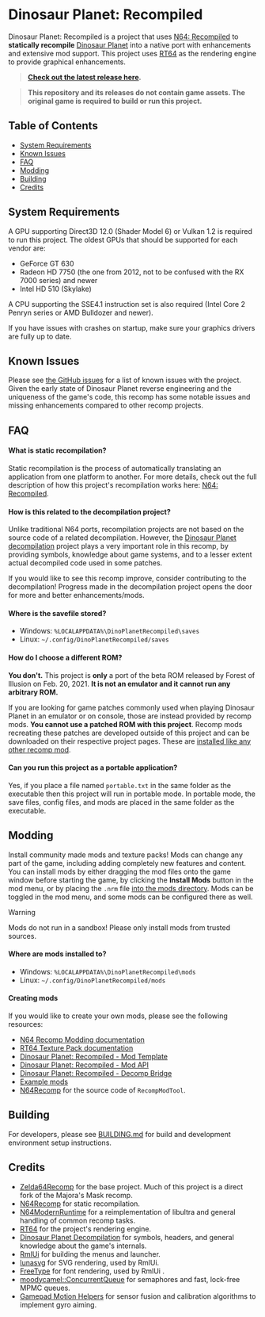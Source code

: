 # Dinosaur Planet: Recompiled
Dinosaur Planet: Recompiled is a project that uses [N64: Recompiled](https://github.com/N64Recomp/N64Recomp) to **statically recompile** [Dinosaur Planet](https://www.rarewiki.com/wiki/Dinosaur_Planet) into a native port with enhancements and extensive mod support. This project uses [RT64](https://github.com/rt64/rt64) as the rendering engine to provide graphical enhancements.

> **[Check out the latest release here](https://github.com/DinosaurPlanetRecomp/dino-recomp/releases).**

> **This repository and its releases do not contain game assets. The original game is required to build or run this project.**

## Table of Contents
* [System Requirements](#system-requirements)
* [Known Issues](#known-issues)
* [FAQ](#faq)
* [Modding](#modding)
* [Building](#building)
* [Credits](#credits)

## System Requirements
A GPU supporting Direct3D 12.0 (Shader Model 6) or Vulkan 1.2 is required to run this project. The oldest GPUs that should be supported for each vendor are:
* GeForce GT 630
* Radeon HD 7750 (the one from 2012, not to be confused with the RX 7000 series) and newer
* Intel HD 510 (Skylake)

A CPU supporting the SSE4.1 instruction set is also required (Intel Core 2 Penryn series or AMD Bulldozer and newer).

If you have issues with crashes on startup, make sure your graphics drivers are fully up to date. 

## Known Issues
Please see [the GitHub issues](https://github.com/DinosaurPlanetRecomp/dino-recomp/issues) for a list of known issues with the project. Given the early state of Dinosaur Planet reverse engineering and the uniqueness of the game's code, this recomp has some notable issues and missing enhancements compared to other recomp projects.

## FAQ

#### What is static recompilation?
Static recompilation is the process of automatically translating an application from one platform to another. For more details, check out the full description of how this project's recompilation works here: [N64: Recompiled](https://github.com/N64Recomp/N64Recomp).

#### How is this related to the decompilation project?
Unlike traditional N64 ports, recompilation projects are not based on the source code of a related decompilation. However, the [Dinosaur Planet decompilation](https://github.com/zestydevy/dinosaur-planet) project plays a very important role in this recomp, by providing symbols, knowledge about game systems, and to a lesser extent actual decompiled code used in some patches.

If you would like to see this recomp improve, consider contributing to the decompilation! Progress made in the decompilation project opens the door for more and better enhancements/mods.

#### Where is the savefile stored?
- Windows: `%LOCALAPPDATA%\DinoPlanetRecompiled\saves`
- Linux: `~/.config/DinoPlanetRecompiled/saves`

#### How do I choose a different ROM?
**You don't.** This project is **only** a port of the beta ROM released by Forest of Illusion on Feb. 20, 2021. **It is not an emulator and it cannot run any arbitrary ROM.**

If you are looking for game patches commonly used when playing Dinosaur Planet in an emulator or on console, those are instead provided by recomp mods. **You cannot use a patched ROM with this project**. Recomp mods recreating these patches are developed outside of this project and can be downloaded on their respective project pages. These are [installed like any other recomp mod](#modding).

#### Can you run this project as a portable application?
Yes, if you place a file named `portable.txt` in the same folder as the executable then this project will run in portable mode. In portable mode, the save files, config files, and mods are placed in the same folder as the executable.

## Modding
Install community made mods and texture packs! Mods can change any part of the game, including adding completely new features and content. You can install mods by either dragging the mod files onto the game window before starting the game, by clicking the **Install Mods** button in the mod menu, or by placing the `.nrm` file [into the mods directory](#where-are-mods-installed-to). Mods can be toggled in the mod menu, and some mods can be configured there as well.

> [!WARNING]
> Mods do not run in a sandbox! Please only install mods from trusted sources.

#### Where are mods installed to?
- Windows: `%LOCALAPPDATA%\DinoPlanetRecompiled\mods`
- Linux: `~/.config/DinoPlanetRecompiled/mods`

#### Creating mods
If you would like to create your own mods, please see the following resources:
- [N64 Recomp Modding documentation](https://hackmd.io/fMDiGEJ9TBSjomuZZOgzNg)
- [RT64 Texture Pack documentation](https://github.com/rt64/rt64/blob/main/TEXTURE-PACKS.md)
- [Dinosaur Planet: Recompiled - Mod Template](https://github.com/DinosaurPlanetRecomp/dino-recomp-mod-template)
- [Dinosaur Planet: Recompiled - Mod API](https://github.com/DinosaurPlanetRecomp/dino-recomp-mod-api)
- [Dinosaur Planet: Recompiled - Decomp Bridge](https://github.com/DinosaurPlanetRecomp/dino-recomp-decomp-bridge)
- [Example mods](https://github.com/Francessco121/dino-recomp-mods)
- [N64Recomp](https://github.com/N64Recomp/N64Recomp) for the source code of `RecompModTool`.

## Building
For developers, please see [BUILDING.md](./BUILDING.md) for build and development environment setup instructions.

## Credits
* [Zelda64Recomp](https://github.com/Zelda64Recomp/Zelda64Recomp) for the base project. Much of this project is a direct fork of the Majora's Mask recomp.
* [N64Recomp](https://github.com/N64Recomp/N64Recomp) for static recompilation.
* [N64ModernRuntime](https://github.com/N64Recomp/N64ModernRuntime) for a reimplementation of libultra and general handling of common recomp tasks.
* [RT64](https://github.com/rt64/rt64) for the project's rendering engine.
* [Dinosaur Planet Decompilation](https://github.com/zestydevy/dinosaur-planet) for symbols, headers, and general knowledge about the game's internals.
* [RmlUi](https://github.com/mikke89/RmlUi) for building the menus and launcher.
* [lunasvg](https://github.com/sammycage/lunasvg) for SVG rendering, used by RmlUi.
* [FreeType](https://freetype.org/) for font rendering, used by RmlUi  .
* [moodycamel::ConcurrentQueue](https://github.com/cameron314/concurrentqueue) for semaphores and fast, lock-free MPMC queues.
* [Gamepad Motion Helpers](https://github.com/JibbSmart/GamepadMotionHelpers) for sensor fusion and calibration algorithms to implement gyro aiming.
